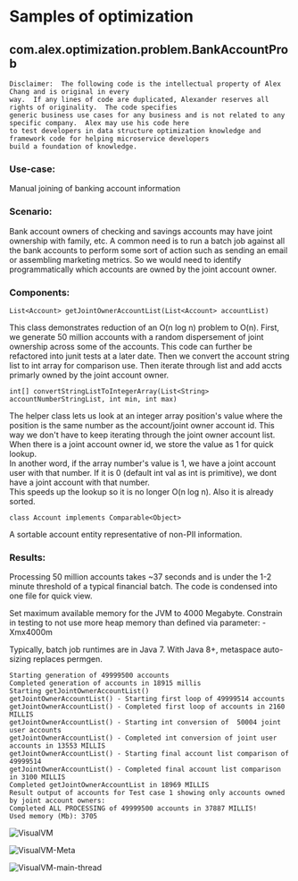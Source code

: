 # Samples of optimization

## com.alex.optimization.problem.BankAccountProb

```
Disclaimer:  The following code is the intellectual property of Alex Chang and is original in every
way.  If any lines of code are duplicated, Alexander reserves all rights of originality.  The code specifies
generic business use cases for any business and is not related to any specific company.  Alex may use his code here
to test developers in data structure optimization knowledge and framework code for helping microservice developers
build a foundation of knowledge.
```

### Use-case: 

Manual joining of banking account information


### Scenario: 

Bank account owners of checking and savings accounts may have joint ownership with family, etc.  A common need is to run a batch job against all the bank accounts to perform some sort of action such as sending an email or assembling marketing metrics.  So we would need to identify programmatically which accounts are owned by the joint account owner.


### Components:

````List<Account> getJointOwnerAccountList(List<Account> accountList)````

This class demonstrates reduction of an O(n log n) problem to O(n).  First, we generate 50 million accounts with a random dispersement of joint ownership across some of the accounts.  This code can further be refactored into junit tests at a later date.  Then we convert the account string list to int array for comparison use.  Then iterate through list and add accts primarly owned by the joint account owner.

````int[] convertStringListToIntegerArray(List<String> accountNumberStringList, int min, int max)````

The helper class lets us look at an integer array position's value where the position is the same number as the account/joint owner account id.  This way we don't have to keep iterating through the joint owner account list.  When there is a joint account owner id, we store the value as 1 for quick lookup.  
In another word, if the array number's value is 1, we have a joint account user with that number.  If it is 0 (default int val as int is primitive), we dont have a joint account with that number.  
This speeds up the lookup so it is no longer O(n log n).  Also it is already sorted.

````class Account implements Comparable<Object>````

A sortable account entity representative of non-PII information.


### Results:

Processing 50 million accounts takes ~37 seconds and is under the 1-2 minute threshold of a typical financial batch.  The code is condensed into one file for quick view.  

Set maximum available memory for the JVM to 4000 Megabyte. Constrain in testing to not use more heap memory than defined via parameter: -Xmx4000m

Typically, batch job runtimes are in Java 7.  With Java 8+, metaspace auto-sizing replaces permgen.

````
Starting generation of 49999500 accounts
Completed generation of accounts in 18915 millis
Starting getJointOwnerAccountList()
getJointOwnerAccountList() - Starting first loop of 49999514 accounts
getJointOwnerAccountList() - Completed first loop of accounts in 2160 MILLIS
getJointOwnerAccountList() - Starting int conversion of  50004 joint user accounts
getJointOwnerAccountList() - Completed int conversion of joint user accounts in 13553 MILLIS
getJointOwnerAccountList() - Starting final account list comparison of  49999514
getJointOwnerAccountList() - Completed final account list comparison in 3100 MILLIS
Completed getJointOwnerAccountList in 18969 MILLIS
Result output of accounts for Test case 1 showing only accounts owned by joint account owners:
Completed ALL PROCESSING of 49999500 accounts in 37887 MILLIS!
Used memory (Mb): 3705
````

![VisualVM](https://github.com/alexoms/optimization/blob/main/images/Screen%20Shot%202021-12-02%20at%201.49.39%20PM.png)

![VisualVM-Meta](https://github.com/alexoms/optimization/blob/main/images/Screen%20Shot%202021-12-02%20at%201.50.02%20PM.png)

![VisualVM-main-thread](https://github.com/alexoms/optimization/blob/main/images/Screen%20Shot%202021-12-02%20at%201.50.48%20PM.png)